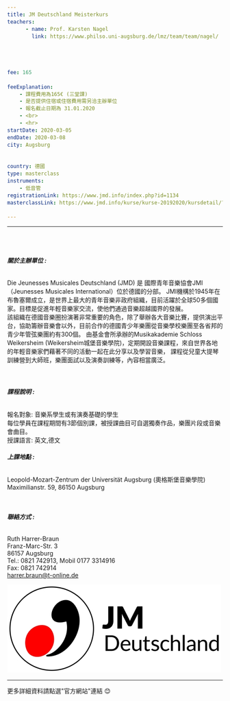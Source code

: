 ```yaml
---
title: JM Deutschland Meisterkurs
teachers:
      - name: Prof. Karsten Nagel 
        link: https://www.philso.uni-augsburg.de/lmz/team/team/nagel/




fee: 165

feeExplanation: 
    - 課程費用為165€ (三堂課)
    - 是否提供住宿或住宿費用需另洽主辦單位
    - 報名截止日期為 31.01.2020    
    - <br>
    - <hr>
startDate: 2020-03-05
endDate: 2020-03-08
city: Augsburg
      

country: 德國
type: masterclass
instruments:
    - 低音管
registrationLink: https://www.jmd.info/index.php?id=1134
masterclassLink: https://www.jmd.info/kurse/kurse-20192020/kursdetail/?tx_mnmevents_pi2%5Beventid%5D=455&tx_mnmevents_pi2%5Bback%5D=136&cHash=dc04972c8a1c4ed4a7e909528c928cca    
    
---
```

<hr>
<br>
<br>

###### __關於主辦單位 :__<br> 

Die Jeunesses Musicales Deutschland (JMD) 是 國際青年音樂協會JMI（Jeunesses Musicales International）位於德國的分部。
JMI機構於1945年在布魯塞爾成立，是世界上最大的青年音樂非政府組織，目前活躍於全球50多個國家。目標是促進年輕音樂家交流，使他們通過音樂超越國界的發展。<br>
該組織在德國音樂圈扮演著非常重要的角色，除了舉辦各大音樂比賽，提供演出平台，協助籌辦音樂會以外，目前合作的德國青少年樂團從音樂學校樂團至各省邦的青少年管弦樂團約有300個。
由基金會所承辦的Musikakademie Schloss Weikersheim (Weikersheim城堡音樂學院)，定期開設音樂課程，來自世界各地的年輕音樂家們藉著不同的活動一起在此分享以及學習音樂，
課程從兒童大提琴訓練營到大師班，樂團面試以及演奏訓練等，內容相當廣泛。
<br>
<br>
<br>

###### __課程說明 :__<br>  
 
報名對象: 音樂系學生或有演奏基礎的學生<br>
每位學員在課程期間有3節個別課，被授課曲目可自選獨奏作品，樂團片段或音樂會曲目。<br> 
授課語言: 英文,德文<br>
  
  
###### __上課地點 :__<br>  
Leopold-Mozart-Zentrum der Universität Augsburg (奧格斯堡音樂學院)<br>
Maximilianstr. 59, 86150 Augsburg<br>
  
     
 
<br> 

###### __聯絡方式 :__<br>  
Ruth Harrer-Braun<br>
Franz-Marc-Str. 3<br>
86157 Augsburg<br>
Tel.: 0821 742913, Mobil 0177 3314916<br>
Fax: 0821 742914<br>
harrer.braun@t-online.de<br>

<img src="/assets/img/jnd.jpg" class="img-fluid" alt="...">
<br>
<hr>
更多詳細資料請點選"官方網站"連結 😊
